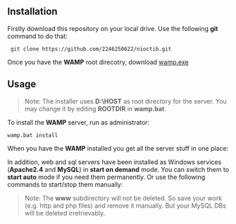 


## Installation

Firstly download this repository on your local drive. Use the following **git** 
command to do that:

```
 git clone https://github.com/2246250622/nioctib.git
```

Once you have the **WAMP** root direcotry, download
[wamp.exe](https://sourceforge.net/projects/wampserver/files/WampServer%203/WampServer%203.0.0/wampserver3.3.0_x64.exe/download)




## Usage

>Note: The installer uses **D:\HOST** as root directory for the server. You 
may change it by editing **ROOTDIR** in **wamp.bat**.

To install the **WAMP** server, run as administrator:

```
wamp.bat install
```

When you have the **WAMP** installed you get all the server stuff in one 
place:

In addition, web and sql servers have been installed as Windows services 
(**Apache2.4** and **MySQL**) in **start on demand** mode. You can switch them 
to **start auto** mode if you need them permanently. Or use the following 
commands to start/stop them manually:



>Note: The **www** subdirectory will not be deleted. So save your work (e.g. 
http and php files) and remove it manually. But your MySQL DBs will be deleted 
irretrievably.
